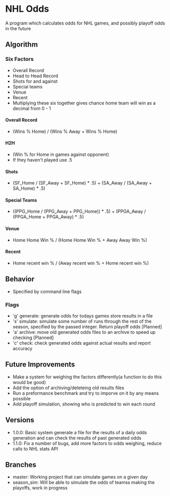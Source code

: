 # NHL Odds
A program which calculates odds for NHL games, and possibly playoff odds in the future
## Algorithm
### Six Factors
- Overall Record
- Head to Head Record
- Shots for and against
- Special teams
- Venue
- Recent
- Multiplying these six together gives chance home team will win as a decimal from 0 - 1
#### Overall Record
- (Wins % Home) / (Wins % Away + Wins % Home)
#### H2H
- (Win % for Home in games against opponent)
- If they haven't played use .5
#### Shots 
- (SF_Home / (SF_Away + SF_Home) * .5) + (SA_Away / (SA_Away + SA_Home) * .5)
#### Special Teams
- ((PPG_Home / (PPG_Away + PPG_Home)) * .5) + (PPGA_Away / (PPGA_Home + PPGA_Away) * .5)
#### Venue
- Home Home Win % / (Home Home Win % + Away Away Win %)
#### Recent
- Home recent win % / (Away recent win % + Home recent win %)

## Behavior
- Specified by command line flags
### Flags
- 'g' generate: generate odds for todays games store results in a file
- 's' <int> simulate: simulate some number of runs through the rest of the season, specified by the passed integer. Return playoff odds [Planned]
- 'a' archive: move old generated odds files to an archive to speed up checking [Planned]
- 'c' check: check generated odds against actual results and report accuracy

## Future Improvements
- Make a system for weighing the factors differently(a function to do this would be good)
- Add the option of archiving/deleteing old results files
- Run a preformance benchmark and try to imporve on it by any means possible
- Add playoff simulation, showing who is predicted to win each round


## Versions
- 1.0.0: Basic system generate a file for the results of a daily odds generation and can check the results of past generated odds
- 1.1.0: Fix a number of bugs, add more factors to odds weighing, reduce calls to NHL stats API

## Branches
- master: Working project that can simulate games on a given day
- season_sim: Will be able to simulate the odds of teamss making the playoffs, work in progress
